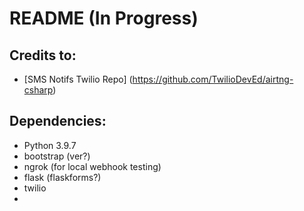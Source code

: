 # README (In Progress)

## Credits to: 
- [SMS Notifs Twilio Repo] (https://github.com/TwilioDevEd/airtng-csharp)

## Dependencies:
- Python 3.9.7
- bootstrap (ver?)
- ngrok (for local webhook testing)
- flask (flaskforms?)
- twilio
- 

